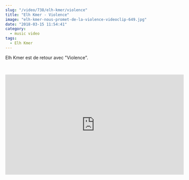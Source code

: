 ```yaml
--- 
slug: "/video/738/elh-kmer/violence"
title: "Elh Kmer - Violence"
image: "elh-kmer-nous-promet-de-la-violence-videoclip-649.jpg"
date: "2018-03-15 11:54:41"
category:
  - music video
tags:
  - Elh Kmer
---
```

<p>Elh Kmer est de retour avec "Violence".</p><br/><p><iframe width="560" height="315" src="https://www.youtube.com/embed/iRIfbtqOMDk" frameborder="0" allow="autoplay; encrypted-media" allowfullscreen></iframe></p>
